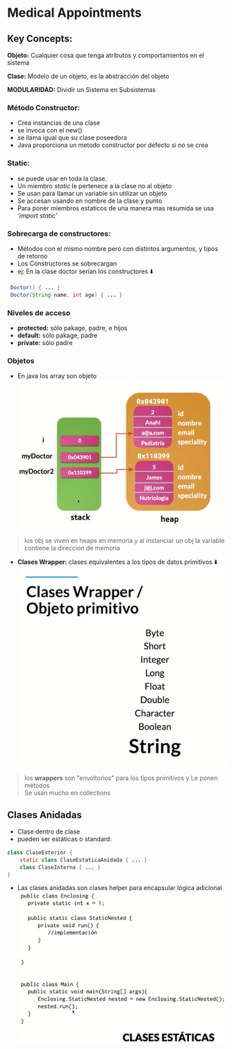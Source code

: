 # Medical Appointments

## Key Concepts:

**Objeto:** Cualquier cosa que tenga atributos y comportamientos en el sistema

**Clase:** Modelo de un objeto, es la abstracción del objeto

**MODULARIDAD:** Dividir un Sistema en Subsistemas

### Método Constructor:
* Crea instancias de una clase
* se invoca con el new()
* se llama igual que su clase poseedora
* Java proporciona un metodo constructor por defecto si no se crea

### Static: 
* se puede usar en toda la clase.
* Un miembro *static* le pertenece a la clase no al objeto
* Se usan para llamar un variable sin utilizar un objeto
* Se accesan usando en nombre de la clase y punto
* Para poner miembros estaticos de una manera mas resumida se usa *'import static'*

### Sobrecarga de constructores:
* Métodos con el mismo nombre pero con distintos argumentos, y tipos de retorno
* Los Constructores se sobrecargan
* ej: En la clase doctor serían los constructores ⬇️
```java
 Doctor() { ... }
 Doctor(String name, int age) { ... }
```

### Niveles de acceso
* **protected:** sólo pakage, padre, e hijos
* **default:** sólo pakage, padre
* **private:** sólo padre

### Objetos
* En java los array son objeto
![img.png](img/objInMemory.png)
> los obj se viven en heaps en memoria y al instanciar un obj la variable contiene la direccion de memoria


* **Clases Wrapper:** clases equivalentes a los tipos de datos primitivos ⬇️
![img.png](img/wrapper.png)
> los **wrappers** son "envoltorios" para los tipos primitivos y Le ponen métodos <br>
> Se usan mucho en collections

## Clases Anidadas 
* Clase dentro de clase
* pueden ser estáticas o standard:
```java
class ClaseExterior {
    static class ClaseEstaticaAnidada { ... }
    class ClaseInterna { ... }    
}
```
* Las clases anidadas son clases helper para encapsular lógica adicional 
![img.png]( img/exampleStaticNesting.png)

